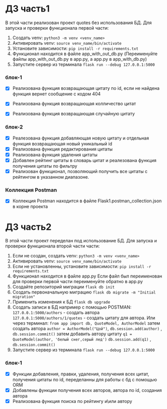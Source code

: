 # ДЗ часть1
  В этой части реализован проект quotes без использования БД.
  Для запуска и проверки функционала первой части:
1. Создать venv: `python3 -m venv <venv_name>`
2. Активировать venv: `source venv_name/bin/activate`
3. Установите зависимости: `pip install -r requirements.txt`
4. Функционал находится в файле app_with_out_db.py
   (Переименуйте файлы app_with_out_db.py в app.py, а app.py в app_with_db.py)
5. Запустите сервер из терминала `flask run --debug 127.0.0.1:5000`

### блок-1
- [x] Реализована функция возвращающая цитату по id, если не найдена функция вернет сообщение с кодом 404
- [x] Реализована функция возвращающая колличество цитат
- [x] Реализована функция возвращающая случайную цитату 



### блок-2
- [x] Реалезована функция добавляющая новую цитату и отдельная функция возвращающая новый уникальный id
- [x] Реализована функция редактирования цитаты
- [x] Реализована функция удаления цитаты
- [x] Добавлен рейтинг цитаты в словарь цитат и реалезована функция получения цитаты по фильтру
- [x] Реализован функционал, позволяющий получить все цитаты с рейтингом в указанном диапазоне.

### Коллекция Postman
- [x] Коллекция Postman находится в файле Flask1.postman_collection.json в корне проекта

# ДЗ часть2
  В этой части проект переделан под использование БД.
  Для запуска и проверки функционала второй части части:
1. Если не создан, создать venv: `python3 -m venv <venv_name>`
2. Активировать venv: `source venv_name/bin/activate`
3. Если не установленны, установите зависимости: `pip install -r requirements.txt`
4. Функционал находится в файле app.py
   Если файл был переименован для проверки первой части переименуйте обратно в app.py 
5. Создайте репозиторий миграции `flask db init`
6. Cоздать первоначальную миграцию `flask db migrate -m "Initial migration"`
7. Применить изменения к БД `flask db upgrade`
8. Cоздать записи в БД например с помощью POSTMAN:
   `127.0.0.1:5000/authors` - создать автора
   `127.0.0.1:5000/authors/1/quotes` - создать цитату для автора.
    Или через терминал:
   `from app import db, QuoteModel, AuthorModel` затем создать автора `author = AuthorModel("Цой")`,
   `db.session.add(author)` , `db.session.commit()` затем добавить автору цитату 
   `q1 = QuoteModel(author, 'белый снег,серый лед')` `db.session.add(q1)` , `db.session.commit()` 
5. Запустите сервер из терминала `flask run --debug 127.0.0.1:5000`

### блок-1
   - [x] Функции добавления, правки, удаления, получения всех цитат, получения цитаты по id,
         переделанны для работы с бд c помощью ORM
   - [x] Добавлены функции получения всех авторов, автора по id, создания автора
   - [x] Реализована функция поиска по рейтингу и\или автору